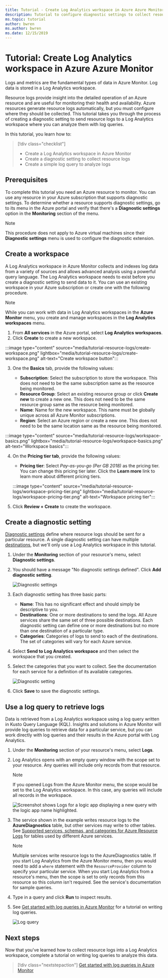 ```yaml
---
title: Tutorial - Create Log Analytics workspace in Azure Azure Monitor
description: Tutorial to configure diagnostic settings to collect resource logs from an Azure resource into a Log Analytics workspace where they can be analyzed with a log query.
ms.topic: tutorial
author: bwren
ms.author: bwren
ms.date: 12/15/2019
---
```


# Tutorial: Create Log Analytics workspace in Azure Azure Monitor

Logs and metrics are the fundamental types of data in Azure Monitor. Log data is stored in a Log Analytics workspace. 

Resource logs provide insight into the detailed operation of an Azure resource and are useful for monitoring their health and availability. Azure resources generate resource logs automatically, but you must configure where they should be collected. This tutorial takes you through the process of creating a diagnostic setting to send resource logs to a Log Analytics workspace where you can analyze them with log queries.

In this tutorial, you learn how to:

> [!div class="checklist"]
> * Create a Log Analytics workspace in Azure Monitor
> * Create a diagnostic setting to collect resource logs 
> * Create a simple log query to analyze logs


## Prerequisites

To complete this tutorial you need an Azure resource to monitor. You can use any resource in your Azure subscription that supports diagnostic settings. To determine whether a resource supports diagnostic settings, go to its menu in the Azure portal and verify that there's a **Diagnostic settings** option in the **Monitoring** section of the menu.

> [!NOTE]
> This procedure does not apply to Azure virtual machines since their **Diagnostic settings** menu is used to configure the diagnostic extension.

## Create a workspace
A Log Analytics workspace in Azure Monitor collects and indexes log data from a variety of sources and allows advanced analysis using a powerful query language. The Log Analytics workspace needs to exist before you create a diagnostic setting to send data to it. You can use an existing workspace in your Azure subscription or create one with the following procedure. 

> [!NOTE]
> While you can work with data in Log Analytics workspaces in the **Azure Monitor** menu, you create and manage workspaces in the **Log Analytics workspaces** menu.

1. From **All services** in the Azure portal, select **Log Analytics workspaces**.
2. Click **Create** to create a new workspace.

:::image type="content" source="media/tutorial-resource-logs/create-workspace.png" lightbox="media/tutorial-resource-logs/create-workspace.png" alt-text="Create workspace button":::

3. One the **Basics** tab, provide the following values:

   - **Subscription**: Select the subscription to store the workspace. This does not need to be the same subscription same as the resource being monitored.
   - **Resource Group**: Select an existing resource group or click **Create new** to create a new one. This does not need to be the same resource group same as the resource being monitored.
   - **Name**: Name for the new workspace. This name must be globally unique across all Azure Monitor subscriptions.
   - **Region**: Select an Azure region or create a new one. This does not need to be the same location same as the resource being monitored.

:::image type="content" source="media/tutorial-resource-logs/workspace-basics.png" lightbox="media/tutorial-resource-logs/workspace-basics.png" alt-text="Workspace basics":::

4. On the **Pricing tier tab**, provide the following values:

   - **Pricing tier**: Select *Pay-as-you-go (Per GB 2018)* as the pricing tier. You can change this pricing tier later. Click the **Learn more** link to learn more about different pricing tiers.

    :::image type="content" source="media/tutorial-resource-logs/workspace-pricing-tier.png" lightbox="media/tutorial-resource-logs/workspace-pricing-tier.png" alt-text="Workspace pricing tier":::

4. Click **Review + Create** to create the workspace.

## Create a diagnostic setting
[Diagnostic settings](../essentials/diagnostic-settings.md) define where resource logs should be sent for a particular resource. A single diagnostic setting can have multiple [destinations](../essentials/diagnostic-settings.md#destinations), but we'll only use a Log Analytics workspace in this tutorial.

1. Under the **Monitoring** section of your resource's menu, select **Diagnostic settings**.
2. You should have a message "No diagnostic settings defined". Click **Add diagnostic setting**.

    ![Diagnostic settings](media/tutorial-resource-logs/diagnostic-settings.png)

3. Each diagnostic setting has three basic parts:
 
   - **Name**: This has no significant effect and should simply be descriptive to you.
   - **Destinations**: One or more destinations to send the logs. All Azure services share the same set of three possible destinations. Each diagnostic setting can define one or more destinations but no more than one destination of a particular type. 
   - **Categories**: Categories of logs to send to each of the destinations. The set of categories will vary for each Azure service.

4. Select **Send to Log Analytics workspace** and then select the workspace that you created.
5. Select the categories that you want to collect. See the documentation for each service for a definition of its available categories.

    ![Diagnostic setting](media/tutorial-resource-logs/diagnostic-setting.png)

6. Click **Save** to save the diagnostic settings.

    
 
 ## Use a log query to retrieve logs
Data is retrieved from a Log Analytics workspace using a log query written in Kusto Query Language (KQL). Insights and solutions in Azure Monitor will provide log queries to retrieve data for a particular service, but you can work directly with log queries and their results in the Azure portal with Log Analytics. 

1. Under the **Monitoring** section of your resource's menu, select **Logs**.
2. Log Analytics opens with an empty query window with the scope set to your resource. Any queries will include only records from that resource.

    > [!NOTE]
    > If you opened Logs from the Azure Monitor menu, the scope would be set to the Log Analytics workspace. In this case, any queries will include all records in the workspace.
   
    ![Screenshot shows Logs for a logic app displaying a new query with the logic app name highlighted.](media/tutorial-resource-logs/logs.png)

4. The service shown in the example writes resource logs to the **AzureDiagnostics** table, but other services may write to other tables. See [Supported services, schemas, and categories for Azure Resource Logs](../essentials/resource-logs-schema.md) for tables used by different Azure services.

    > [!NOTE]
    > Multiple services write resource logs to the AzureDiagnostics table. If you start Log Analytics from the Azure Monitor menu, then you would need to add a `where` statement with the `ResourceProvider` column to specify your particular service. When you start Log Analytics from a resource's menu, then the scope is set to only records from this resource so this column isn't required. See the service's documentation for sample queries.


5. Type in a query and click **Run** to inspect results. 
6. See [Get started with log queries in Azure Monitor](../logs/get-started-queries.md) for a tutorial on writing log queries.

    ![Log query](media/tutorial-resource-logs/log-query-1.png)




## Next steps
Now that you've learned how to collect resource logs into a Log Analytics workspace, complete a tutorial on writing log queries to analyze this data.

> [!div class="nextstepaction"]
> [Get started with log queries in Azure Monitor](../logs/get-started-queries.md)